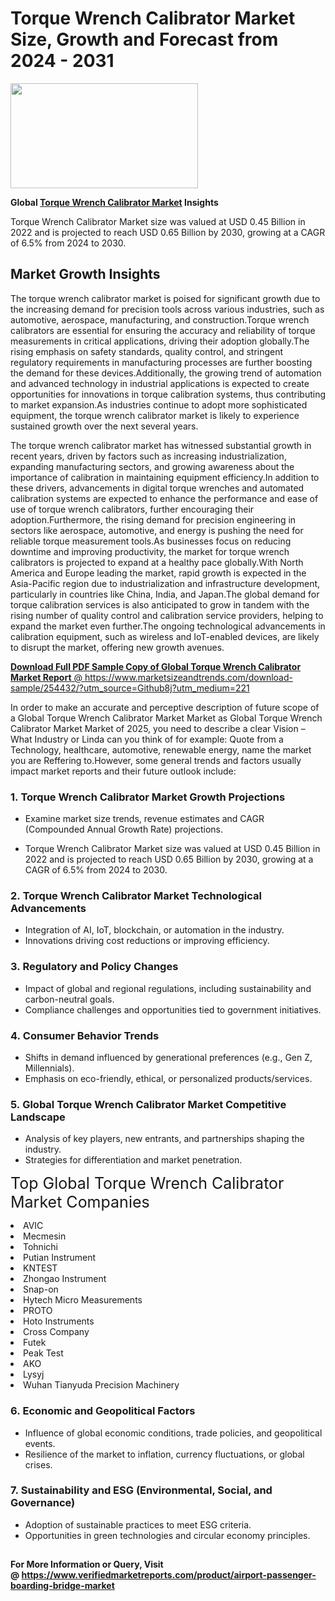 <H1>Torque Wrench Calibrator Market Size, Growth and Forecast from 2024 - 2031</H1><img class="aligncenter size-medium wp-image-584254" src="https://thirdeyenews.in/wp-content/uploads/2024/09/Global-Market-Research-300x168.jpeg" alt="" width="300" height="168" /><p><strong>Global&nbsp;<a href="https://www.marketsizeandtrends.com/download-sample/254432/?utm_source=Github8j?utm_medium=221">Torque Wrench Calibrator Market</a> Insights</strong></p><p>Torque Wrench Calibrator Market size was valued at USD 0.45 Billion in 2022 and is projected to reach USD 0.65 Billion by 2030, growing at a CAGR of 6.5% from 2024 to 2030.</p><p><h2>Market Growth Insights</h2> <p>The torque wrench calibrator market is poised for significant growth due to the increasing demand for precision tools across various industries, such as automotive, aerospace, manufacturing, and construction.Torque wrench calibrators are essential for ensuring the accuracy and reliability of torque measurements in critical applications, driving their adoption globally.The rising emphasis on safety standards, quality control, and stringent regulatory requirements in manufacturing processes are further boosting the demand for these devices.Additionally, the growing trend of automation and advanced technology in industrial applications is expected to create opportunities for innovations in torque calibration systems, thus contributing to market expansion.As industries continue to adopt more sophisticated equipment, the torque wrench calibrator market is likely to experience sustained growth over the next several years.<a href="#"></a></p> <p>The torque wrench calibrator market has witnessed substantial growth in recent years, driven by factors such as increasing industrialization, expanding manufacturing sectors, and growing awareness about the importance of calibration in maintaining equipment efficiency.In addition to these drivers, advancements in digital torque wrenches and automated calibration systems are expected to enhance the performance and ease of use of torque wrench calibrators, further encouraging their adoption.Furthermore, the rising demand for precision engineering in sectors like aerospace, automotive, and energy is pushing the need for reliable torque measurement tools.As businesses focus on reducing downtime and improving productivity, the market for torque wrench calibrators is projected to expand at a healthy pace globally.With North America and Europe leading the market, rapid growth is expected in the Asia-Pacific region due to industrialization and infrastructure development, particularly in countries like China, India, and Japan.The global demand for torque calibration services is also anticipated to grow in tandem with the rising number of quality control and calibration service providers, helping to expand the market even further.The ongoing technological advancements in calibration equipment, such as wireless and IoT-enabled devices, are likely to disrupt the market, offering new growth avenues.<a href="#"></p><p><span class=""><strong>Download Full PDF Sample Copy of Global Torque Wrench Calibrator Market Report</strong> @ <a href="https://www.marketsizeandtrends.com/download-sample/254432/?utm_source=Github8j?utm_medium=221" target="_blank">https://www.marketsizeandtrends.com/download-sample/254432/?utm_source=Github8j?utm_medium=221</a></span></p><p>In order to make an accurate and perceptive description of future scope of a Global&nbsp;Torque Wrench Calibrator Market Market as Global&nbsp;Torque Wrench Calibrator Market Market of 2025, you need to describe a clear Vision &ndash; What Industry or Linda can you think of for example: Quote from a Technology, healthcare, automotive, renewable energy, name the market you are Reffering to.However, some general trends and factors usually impact market reports and their future outlook include:</p><h3>1.&nbsp;<strong>Torque Wrench Calibrator Market Growth Projections</strong></h3><ul><li>Examine market size trends, revenue estimates and CAGR (Compounded Annual Growth Rate) projections.</li><li><p>Torque Wrench Calibrator Market size was valued at USD 0.45 Billion in 2022 and is projected to reach USD 0.65 Billion by 2030, growing at a CAGR of 6.5% from 2024 to 2030.</p></li></ul><h3>2.&nbsp;<strong>Torque Wrench Calibrator Market Technological Advancements</strong></h3><ul><li>Integration of AI, IoT, blockchain, or automation in the industry.</li><li>Innovations driving cost reductions or improving efficiency.</li></ul><h3>3.&nbsp;<strong>Regulatory and Policy Changes</strong></h3><ul><li>Impact of global and regional regulations, including sustainability and carbon-neutral goals.</li><li>Compliance challenges and opportunities tied to government initiatives.</li></ul><h3>4.&nbsp;<strong>Consumer Behavior Trends</strong></h3><ul><li>Shifts in demand influenced by generational preferences (e.g., Gen Z, Millennials).</li><li>Emphasis on eco-friendly, ethical, or personalized products/services.</li></ul><h3>5.&nbsp;<strong>Global Torque Wrench Calibrator Market Competitive Landscape</strong></h3><ul><li>Analysis of key players, new entrants, and partnerships shaping the industry.</li><li>Strategies for differentiation and market penetration.</li></ul><p data-pm-slice="1 1 []"><span style="color: inherit; font-family: inherit; font-size: 25px;">Top Global Torque Wrench Calibrator Market Companies</span></p><div class="" data-test-id=""><p><li>AVIC</li><li> Mecmesin</li><li> Tohnichi</li><li> Putian Instrument</li><li> KNTEST</li><li> Zhongao Instrument</li><li> Snap-on</li><li> Hytech Micro Measurements</li><li> PROTO</li><li> Hoto Instruments</li><li> Cross Company</li><li> Futek</li><li> Peak Test</li><li> AKO</li><li> Lysyj</li><li> Wuhan Tianyuda Precision Machinery</li></p></div><h3>6.&nbsp;<strong>Economic and Geopolitical Factors</strong></h3><ul><li>Influence of global economic conditions, trade policies, and geopolitical events.</li><li>Resilience of the market to inflation, currency fluctuations, or global crises.</li></ul><h3>7.&nbsp;<strong>Sustainability and ESG (Environmental, Social, and Governance)</strong></h3><ul><li>Adoption of sustainable practices to meet ESG criteria.</li><li>Opportunities in green technologies and circular economy principles.</li></ul><h2><strong style="font-size: 14px;">For More Information or Query, Visit @&nbsp;</strong><a style="background-color: #ffffff; font-size: 14px;" href="https://www.marketsizeandtrends.com/report/torque-wrench-calibrator-market/" target="_blank">https://www.verifiedmarketreports.com/product/airport-passenger-boarding-bridge-market</a></h2>